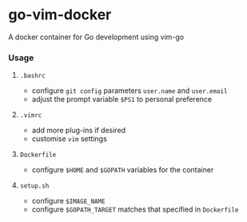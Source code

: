 # go-vim-docker
A docker container for Go development using vim-go

### Usage
1. `.bashrc`
   * configure `git config` parameters `user.name` and `user.email`
   * adjust the prompt variable `$PS1` to personal preference

2. `.vimrc`
   * add more plug-ins if desired
   * customise `vim` settings

3. `Dockerfile`
   * configure `$HOME` and `$GOPATH` variables for the container
   
4. `setup.sh`
   * configure `$IMAGE_NAME`
   * configure `$GOPATH_TARGET` matches that specified in `Dockerfile`
